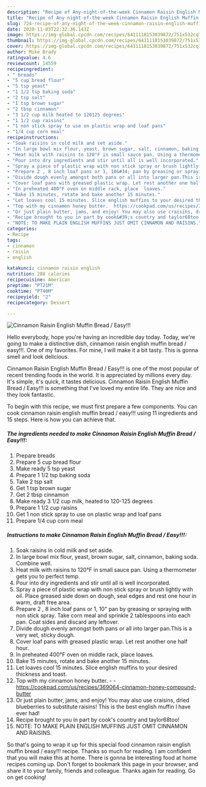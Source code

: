 ```yaml
---
description: "Recipe of Any-night-of-the-week Cinnamon Raisin English Muffin Bread / Easy!!!"
title: "Recipe of Any-night-of-the-week Cinnamon Raisin English Muffin Bread / Easy!!!"
slug: 724-recipe-of-any-night-of-the-week-cinnamon-raisin-english-muffin-bread-easy
date: 2020-11-03T22:32:36.143Z
image: https://img-global.cpcdn.com/recipes/6411118153039872/751x532cq70/cinnamon-raisin-english-muffin-bread-easy-recipe-main-photo.jpg
thumbnail: https://img-global.cpcdn.com/recipes/6411118153039872/751x532cq70/cinnamon-raisin-english-muffin-bread-easy-recipe-main-photo.jpg
cover: https://img-global.cpcdn.com/recipes/6411118153039872/751x532cq70/cinnamon-raisin-english-muffin-bread-easy-recipe-main-photo.jpg
author: Mike Brady
ratingvalue: 4.6
reviewcount: 14559
recipeingredient:
- " breads"
- "5 cup bread flour"
- "5 tsp yeast"
- "1 1/2 tsp baking soda"
- "2 tsp salt"
- "1 tsp brown sugar"
- "2 tbsp cinnamon"
- "3 1/2 cup milk heated to 120125 degrees"
- "1 1/2 cup raisins"
- "1 non stick spray to use on plastic wrap and loaf pans"
- "1/4 cup corn meal"
recipeinstructions:
- "Soak raisins in cold milk and set aside."
- "In large bowl mix flour, yeast, brown sugar, salt, cinnamon, baking soda. Combine well."
- "Heat milk with raisins to 120°F in small sauce pan. Using a thermometer gets you to perfect temp."
- "Pour into dry ingredients and stir until all is well incorporated."
- "Spray a piece of plastic wrap with non stick spray or brush lightly with oil. Place greased side down on dough, seal edges and rest one hour in warm, draft free area."
- "Prepare 2 , 8 inch loaf pans or 1, 10&#34; pan by greasing or spraying with non stick spray. Take corn meal and sprinkle 2 tablespoons into each pan. Coat sides and discard any leftover."
- "Divide dough evenly amongst both pans or all into larger pan.This is a very wet, sticky dough."
- "Cover loaf pans with greased plastic wrap. Let rest another one half hour."
- "In preheated 400°F oven on middle rack, place  loaves."
- "Bake 15 minutes, rotate and bake another 15 minutes."
- "Let loaves cool 15 minutes. Slice english muffins to your desired thickness and toast."
- "Top with my cinnamon honey butter.  https://cookpad.com/us/recipes/369064-cinnamon-honey-compound-butter"
- "Or just plain butter, jams, and enjoy! You may also use craisins, dried blueberries to substitute raisins! This is the best english muffin I have ever had!"
- "Recipe brought to you in part by cook&#39;s country and taylor68too!"
- "NOTE: TO MAKE PLAIN ENGLISH MUFFINS JUST OMIT CINNAMON AND RAISINS."
categories:
- Recipe
tags:
- cinnamon
- raisin
- english

katakunci: cinnamon raisin english 
nutrition: 288 calories
recipecuisine: American
preptime: "PT21M"
cooktime: "PT40M"
recipeyield: "2"
recipecategory: Dessert

---
```



![Cinnamon Raisin English Muffin Bread / Easy!!!](https://img-global.cpcdn.com/recipes/6411118153039872/751x532cq70/cinnamon-raisin-english-muffin-bread-easy-recipe-main-photo.jpg)

Hello everybody, hope you're having an incredible day today. Today, we're going to make a distinctive dish, cinnamon raisin english muffin bread / easy!!!. One of my favorites. For mine, I will make it a bit tasty. This is gonna smell and look delicious.

Cinnamon Raisin English Muffin Bread / Easy!!! is one of the most popular of recent trending foods in the world. It is appreciated by millions every day. It's simple, it's quick, it tastes delicious. Cinnamon Raisin English Muffin Bread / Easy!!! is something that I've loved my entire life. They are nice and they look fantastic.




To begin with this recipe, we must first prepare a few components. You can cook cinnamon raisin english muffin bread / easy!!! using 11 ingredients and 15 steps. Here is how you can achieve that.

<!--inarticleads1-->

##### The ingredients needed to make Cinnamon Raisin English Muffin Bread / Easy!!!:

1. Prepare  breads
1. Prepare 5 cup bread flour
1. Make ready 5 tsp yeast
1. Prepare 1 1/2 tsp baking soda
1. Take 2 tsp salt
1. Get 1 tsp brown sugar
1. Get 2 tbsp cinnamon
1. Make ready 3 1/2 cup milk, heated to 120-125 degrees
1. Prepare 1 1/2 cup raisins
1. Get 1 non stick spray to use on plastic wrap and loaf pans
1. Prepare 1/4 cup corn meal




<!--inarticleads2-->

##### Instructions to make Cinnamon Raisin English Muffin Bread / Easy!!!:

1. Soak raisins in cold milk and set aside.
1. In large bowl mix flour, yeast, brown sugar, salt, cinnamon, baking soda. Combine well.
1. Heat milk with raisins to 120°F in small sauce pan. Using a thermometer gets you to perfect temp.
1. Pour into dry ingredients and stir until all is well incorporated.
1. Spray a piece of plastic wrap with non stick spray or brush lightly with oil. Place greased side down on dough, seal edges and rest one hour in warm, draft free area.
1. Prepare 2 , 8 inch loaf pans or 1, 10&#34; pan by greasing or spraying with non stick spray. Take corn meal and sprinkle 2 tablespoons into each pan. Coat sides and discard any leftover.
1. Divide dough evenly amongst both pans or all into larger pan.This is a very wet, sticky dough.
1. Cover loaf pans with greased plastic wrap. Let rest another one half hour.
1. In preheated 400°F oven on middle rack, place  loaves.
1. Bake 15 minutes, rotate and bake another 15 minutes.
1. Let loaves cool 15 minutes. Slice english muffins to your desired thickness and toast.
1. Top with my cinnamon honey butter. -  - https://cookpad.com/us/recipes/369064-cinnamon-honey-compound-butter
1. Or just plain butter, jams, and enjoy! You may also use craisins, dried blueberries to substitute raisins! This is the best english muffin I have ever had!
1. Recipe brought to you in part by cook&#39;s country and taylor68too!
1. NOTE: TO MAKE PLAIN ENGLISH MUFFINS JUST OMIT CINNAMON AND RAISINS.




So that's going to wrap it up for this special food cinnamon raisin english muffin bread / easy!!! recipe. Thanks so much for reading. I am confident that you will make this at home. There is gonna be interesting food at home recipes coming up. Don't forget to bookmark this page in your browser, and share it to your family, friends and colleague. Thanks again for reading. Go on get cooking!
